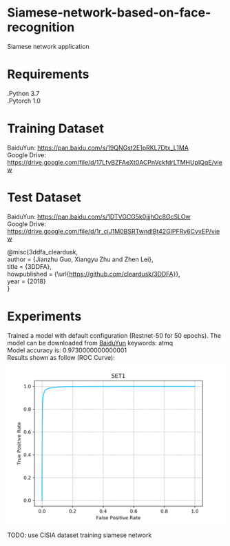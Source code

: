 # Siamese-network-based-on-face-recognition
Siamese network application
# Requirements
.Python 3.7  
.Pytorch 1.0
# Training Dataset 
BaiduYun: https://pan.baidu.com/s/19QNGst2E1pRKL7Dtx_L1MA  
Google Drive: https://drive.google.com/file/d/17LfvBZFAeXt0ACPnVckfdrLTMHUpIQqE/view  
# Test Dataset  
BaiduYun: https://pan.baidu.com/s/1DTVGCG5k0jjjhOc8GcSLOw  
Google Drive: https://drive.google.com/file/d/1r_ciJ1M0BSRTwndIBt42GlPFRv6CvvEP/view  

@misc{3ddfa_cleardusk,  
  author =       {Jianzhu Guo, Xiangyu Zhu and Zhen Lei},  
  title =        {3DDFA},  
  howpublished = {\url{https://github.com/cleardusk/3DDFA}},  
  year =         {2018}  
}  
# Experiments  
Trained a model with default configuration (Restnet-50 for 50 epochs). The model can be downloaded from [BaiduYun](https://pan.baidu.com/s/1m0Kd8uPQfKebAyVICA4RPA)   keywords: atmq  
Model accuracy is: 0.9730000000000001  
Results shown as follow (ROC Curve):  
![image](https://github.com/Cluoyao/Siamese-network-based-on-face-recognition/blob/master/images/result.png)  

TODO: use CISIA dataset training siamese network
